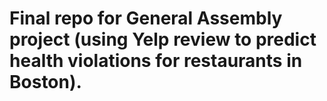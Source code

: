 # Final repo for General Assembly project (using Yelp review to predict health violations for restaurants in Boston).
